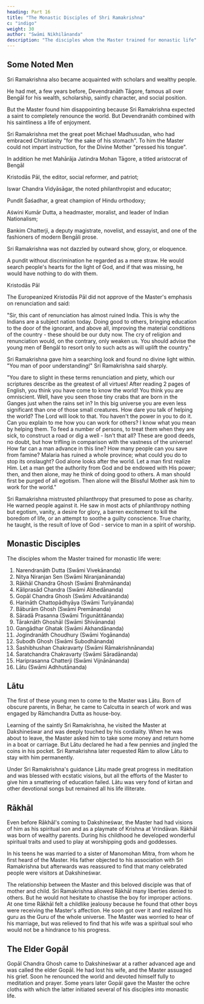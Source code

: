 ```yaml
---
heading: Part 16
title: "The Monastic Disciples of Shri Ramakrishna"
c: "indigo"
weight: 30
author: "Swāmi Nikhilānanda"
description: "The disciples whom the Master trained for monastic life"
---
```



## Some Noted Men

Sri Ramakrishna also became acquainted with scholars and wealthy people. 

He had met, a few years before, Devendranāth Tāgore, famous all over Bengāl for his wealth, scholarship, saintly
character, and social position. 

But the Master found him disappointing because Sri Ramakrishna expected a saint to completely renounce the world. But Devendranāth combined with his saintliness a life of enjoyment.

Sri Ramakrishna met the great poet Michael Madhusudan, who had embraced Christianity "for the sake of his stomach". To
him the Master could not impart instruction, for the Divine Mother "pressed his tongue".

In addition he met Mahārāja Jatindra Mohan Tāgore, a titled aristocrat of Bengāl

Kristodās Pāl, the editor, social reformer, and patriot; 

Iswar Chandra Vidyāsāgar, the noted philanthropist and educator; 

Pundit Śaśadhar, a great champion of Hindu orthodoxy;

Aświni Kumār Dutta, a headmaster, moralist, and leader of Indian Nationalism;

Bankim Chatterji, a deputy magistrate, novelist, and essayist, and one of the fashioners of modern Bengāli prose.

Sri Ramakrishna was not dazzled by outward show, glory, or eloquence.

A pundit without discrimination he regarded as a mere straw. He would search people's hearts for the light of God, and if
that was missing, he would have nothing to do with them.

Kristodās Pāl

The Europeanized Kristodās Pāl did not approve of the Master's emphasis on renunciation and said: 

"Sir, this cant of renunciation has almost ruined India. This is why the Indians are a subject nation today. Doing good to others, bringing education to the door of the ignorant, and above all, improving the material conditions of the country - these should be our duty now. The cry of religion and renunciation would, on the contrary, only weaken us. You should advise the young men of Bengāl to resort only to such acts as will uplift the country." 

Sri Ramakrishna gave him a searching look and found no divine light within. "You man of poor understanding!"
Sri Ramakrishna said sharply. 

"You dare to slight in these terms renunciation and piety, which our scriptures describe as the greatest of all virtues! After reading 2 pages of English, you think you have come to know the world! You think you are omniscient. Well, have you seen those tiny crabs that are born in the Ganges just when the rains set in? In this big universe you are even less significant than one of those small creatures. How dare you talk of helping the world? The Lord will look to that. You haven't
the power in you to do it. Can you explain to me how you can work for others? I know what you mean by helping them. To feed a number of persons, to treat them when they are sick, to construct a road or dig a well - Isn't that all? These are good deeds, no doubt, but how trifling in comparison with the vastness of the universe! How far can a man advance in this line? How many people can you save from famine? Malaria has ruined a whole province; what could you do to stop its onslaught? God alone looks after the world. Let a man first realize Him. Let a man get the authority from God and be endowed with His power; then, and then alone, may he think of doing good to others. A man should first be purged of all egotism. Then alone will the Blissful Mother ask him to work for the world."

Sri Ramakrishna mistrusted philanthropy that presumed to pose as charity. He warned people against it. He saw in most acts of philanthropy nothing but egotism, vanity, a desire for glory, a barren excitement to kill the boredom of life, or an attempt to soothe a guilty conscience. True charity, he taught, is the result of love of God - service to man in a spirit of worship.


## Monastic Disciples

The disciples whom the Master trained for monastic life were:

1. Narendranāth Dutta (Swāmi Vivekānanda)
2. Nitya Niranjan Sen (Swāmi Niranjanānanda)
3. Rākhāl Chandra Ghosh (Swāmi Brahmānanda)
4. Kāliprasād Chandra (Swāmi Abhedānanda)
5. Gopāl Chandra Ghosh (Swāmi Advaitānanda)
6. Harināth Chattopādhyāya (Swāmi Turiyānanda)
7. Bāburām Ghosh (Swāmi Premānanda)
8. Sāradā Prasanna (Swāmi Trigunātitānanda)
9. Tāraknāth Ghoshāl (Swāmi Shivānanda)
10. Gangādhar Ghatak (Swāmi Akhandānanda)
11. Jogindranāth Choudhury (Swāmi Yogānanda)
12. Subodh Ghosh (Swāmi Subodhānanda)
13. Śashibhushan Chakravarty (Swāmi Rāmakrishnānanda)
14. Śaratchandra Chakravarty (Swāmi Sāradānanda)
15. Hariprasanna Chatterji (Swāmi Vijnānānanda)
16. Lātu (Swāmi Adhhutānanda)


## Lātu

The first of these young men to come to the Master was Lātu. Born of obscure parents, in Behar, he came to Calcutta in search of work and was engaged by Rāmchandra Dutta as house-boy.

Learning of the saintly Sri Ramakrishna, he visited the Master at Dakshineśwar and was deeply touched by his cordiality. When he was about to leave, the Master asked him to take some money and return home in a boat or carriage. But Lātu
declared he had a few pennies and jingled the coins in his pocket. Sri Ramakrishna later
requested Rām to allow Lātu to stay with him permanently.

Under Sri Ramakrishna's guidance Lātu made great progress in meditation and was blessed with ecstatic visions,
but all the efforts of the Master to give him a smattering of education failed. Lātu was
very fond of kirtan and other devotional songs but remained all his life illiterate.

## Rākhāl

Even before Rākhāl's coming to Dakshineśwar, the Master had had visions of him as his spiritual son and as a playmate of Krishna at Vrindāvan. Rākhāl was born of wealthy parents. During his childhood he developed wonderful spiritual traits and used to play at worshipping gods and goddesses. 

In his teens he was married to a sister of Manomohan Mitra, from whom he first heard of the Master. His father objected to his association with Sri Ramakrishna but afterwards was reassured to find that many celebrated people were
visitors at Dakshineśwar.

The relationship between the Master and this beloved disciple was that of mother and child. Sri Ramakrishna allowed Rākhāl many liberties denied to others. But he would not hesitate to chastise the boy for improper actions. At one time
Rākhāl felt a childlike jealousy because he found that other boys were receiving the Master's affection. He soon got over it and realized his guru as the Guru of the whole universe. The Master was worried to hear of his marriage, but was relieved to find that his wife was a spiritual soul who would not be a hindrance to his progress.

## The Elder Gopāl

Gopāl Chandra Ghosh came to Dakshineśwar at a rather advanced age and was called the elder Gopāl. He had lost his wife, and the Master assuaged his grief. Soon he renounced the world and devoted himself fully to meditation and prayer. Some years
later Gopāl gave the Master the ochre cloths with which the latter initiated several of his disciples into monastic life.

